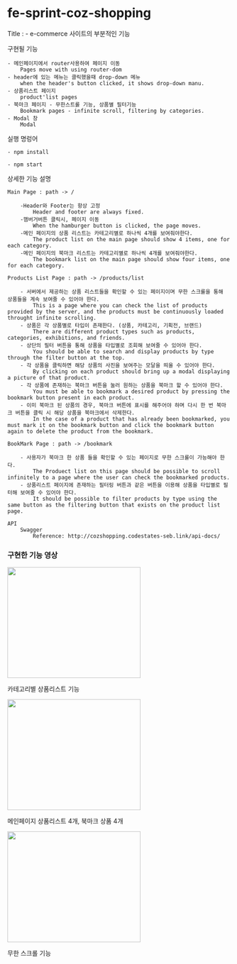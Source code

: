 # fe-sprint-coz-shopping
Title : 
    - e-commerce 사이트의 부분적인 기능

구현될 기능 
    
    - 메인페이지에서 router사용하여 페이지 이동
        Pages move with using router-dom
    - header에 있는 메뉴는 클릭했을때 drop-down 메뉴
        when the header's button clicked, it shows drop-down manu. 
    - 상품리스트 페이지 
        product'list pages
    - 북마크 페이지 - 무한스트롤 기능, 상품별 필터기능 
        Bookmark pages - infinite scroll, filtering by categories.
    - Modal 창
        Modal
실행 명렁어

    - npm install 

    - npm start

상세한 기능 설명

    Main Page : path -> /
    
        -Header와 Footer는 항상 고정
            Header and footer are always fixed.
        -햄버거버튼 클릭시, 페이지 이동
            When the hamburger button is clicked, the page moves.
        -메인 페이지의 상품 리스트는 카테고리별로 하나씩 4개를 보여줘야한다.
            The product list on the main page should show 4 items, one for each category.
        -메인 페이지의 북마크 리스트는 카테고리별로 하나씩 4개를 보여줘야한다.
            The bookmark list on the main page should show four items, one for each category.

    Products List Page : path -> /products/list
    
        - 서버에서 제공하는 상품 리스트들을 확인할 수 있는 페이지이며 무한 스크롤을 통해 상품들을 계속 보여줄 수 있어야 한다.
            This is a page where you can check the list of products provided by the server, and the products must be continuously loaded throught infinite scrolling.
        - 상품은 각 상품별로 타입이 존재한다. (상품, 카테고리, 기획전, 브랜드)
            There are different product types such as products, categories, exhibitions, and friends.
        - 상단의 필터 버튼을 통해 상품을 타입별로 조회해 보여줄 수 있어야 한다.
            You should be able to search and display products by type through the filter button at the top.
        - 각 상품을 클릭하면 해당 상품의 사진을 보여주는 모달을 띄울 수 있어야 한다.
            By clicking on each product should bring up a modal displaying a picture of that product.
        - 각 상품에 존재하는 북마크 버튼을 눌러 원하는 상품을 북마크 할 수 있어야 한다.
            You must be able to bookmark a desired product by pressing the bookmark button present in each product.
        - 이미 북마크 된 상품의 경우, 북마크 버튼에 표시를 해주어야 하며 다시 한 번 북마크 버튼을 클릭 시 해당 상품을 북마크에서 삭제한다.
            In the case of a product that has already been bookmarked, you must mark it on the bookmark button and click the bookmark button                 again to delete the product from the bookmark.

    BookMark Page : path -> /bookmark
    
        - 사용자가 북마크 한 상품 들을 확인할 수 있는 페이지로 무한 스크롤이 가능해야 한다.
            The Produect list on this page should be possible to scroll infinitely to a page where the user can check the bookmarked products.
        - 상품리스트 페이지에 존재하는 필터링 버튼과 같은 버튼을 이용해 상품을 타입별로 필터해 보여줄 수 있어야 한다.
            It should be possible to filter products by type using the same button as the filtering button that exists on the product list page.

    API 
        Swagger
            Reference: http://cozshopping.codestates-seb.link/api-docs/ 

<h3>구현한 기능 영상</h3>

<img src="https://user-images.githubusercontent.com/61155854/255394712-dc498c51-9cd1-4d8a-9e8d-8f2dae692caf.gif"  width="300" height="250">
<p>카테고리별 상품리스트 기능</p>
<img src="https://user-images.githubusercontent.com/61155854/255394962-ebf08c0f-f424-44a0-9b39-0015bc2c8dc5.png" width="300" height="250">
<p>메인페이지 상품리스트 4개, 북마크 상품 4개</p>

<img src="https://user-images.githubusercontent.com/61155854/255395410-1a21f08a-afbb-4fe1-931b-866360e7d7be.gif" width="300" height="250">
<p>무한 스크롤 기능</p>






